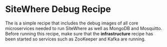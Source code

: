 # SiteWhere Debug Recipe
The is a simple recipe that includes the debug images of all core microservices needed to run
SiteWhere as well as MongoDB and Mosquitto. Before running this recipe, make sure that
the **infrastructure** recipe has been started so services such as ZooKeeper and Kafka
are running.